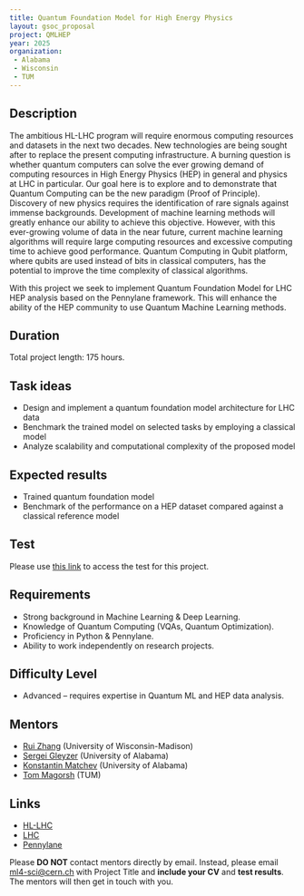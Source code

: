 ```yaml
---
title: Quantum Foundation Model for High Energy Physics
layout: gsoc_proposal
project: QMLHEP
year: 2025
organization:
 - Alabama
 - Wisconsin
 - TUM
---
```


## Description
The ambitious HL-LHC program will require enormous computing resources and datasets in the next two decades. New technologies are being sought after to replace the present computing infrastructure. A burning question is whether quantum computers can solve the ever growing demand of computing resources in High Energy Physics (HEP) in general and physics at LHC in particular. Our goal here is to explore and to demonstrate that Quantum Computing can be the new paradigm (Proof of Principle).
Discovery of new physics requires the identification of rare signals against immense backgrounds. Development of machine learning methods will greatly enhance our ability to achieve this objective. However, with this ever-growing volume of data in the near future, current machine learning algorithms will require large computing resources and excessive computing time to achieve good performance. Quantum Computing in Qubit platform, where qubits are used instead of bits in classical computers, has the potential to improve the time complexity of classical algorithms.

With this project we seek to implement Quantum Foundation Model for LHC HEP analysis based on the Pennylane framework. This will enhance the ability of the HEP community to use Quantum Machine Learning methods.

## Duration

Total project length: 175 hours.

## Task ideas
  * Design and implement a quantum foundation model architecture for LHC data
  * Benchmark the trained model on selected tasks by employing a classical model
  * Analyze scalability and computational complexity of the proposed model

 
## Expected results
  * Trained quantum foundation model
  * Benchmark of the performance on a HEP dataset compared against a classical reference model

## Test
Please use [this link](https://docs.google.com/document/d/1imoMEyC0r5IESonwgA7BThEQWDfdrOsoyfMfyJgyXmU/edit?usp=sharing) to access the test for this project.
  
## Requirements
  * Strong background in Machine Learning & Deep Learning.
  * Knowledge of Quantum Computing (VQAs, Quantum Optimization).
  * Proficiency in Python & Pennylane.
  * Ability to work independently on research projects.

## Difficulty Level
  * Advanced – requires expertise in Quantum ML and HEP data analysis.

## Mentors
  * [Rui Zhang](mailto:ml4-sci@cern.ch) (University of Wisconsin-Madison)
  * [Sergei Gleyzer](mailto:ml4-sci@cern.ch) (University of Alabama)
  * [Konstantin Matchev](mailto:ml4-sci@cern.ch) (University of Alabama)
  * [Tom Magorsh](mailto:ml4-sci@cern.ch) (TUM)


## Links
  * [HL-LHC](https://hilumilhc.web.cern.ch)
  * [LHC](https://home.cern/science/accelerators/large-hadron-collider)
  * [Pennylane](https://pennylane.ai)

Please **DO NOT** contact mentors directly by email. Instead, please email [ml4-sci@cern.ch](mailto:ml4-sci@cern.ch) with Project Title and **include your CV** and **test results**. The mentors will then get in touch with you.
